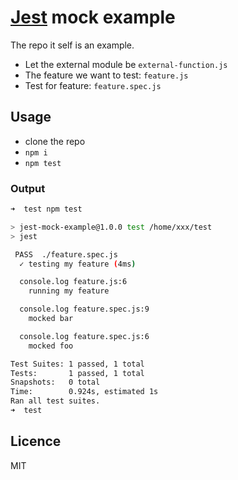 # [Jest](https://jestjs.io/) mock example

The repo it self is an example.

- Let the external module be `external-function.js`
- The feature we want to test: `feature.js`
- Test for feature: `feature.spec.js`

## Usage

- clone the repo
- `npm i`
- `npm test`

### Output

```sh
➜  test npm test

> jest-mock-example@1.0.0 test /home/xxx/test
> jest

 PASS  ./feature.spec.js
  ✓ testing my feature (4ms)

  console.log feature.js:6
    running my feature

  console.log feature.spec.js:9
    mocked bar

  console.log feature.spec.js:6
    mocked foo

Test Suites: 1 passed, 1 total
Tests:       1 passed, 1 total
Snapshots:   0 total
Time:        0.924s, estimated 1s
Ran all test suites.
➜  test
```

## Licence

MIT
